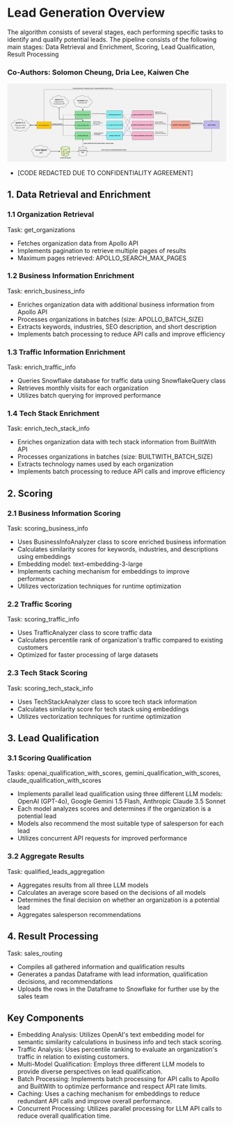 # Lead Generation Overview
The algorithm consists of several stages, each performing specific tasks to identify and qualify potential leads.
The pipeline consists of the following main stages: Data Retrieval and Enrichment, Scoring, Lead Qualification, Result Processing

### Co-Authors: Solomon Cheung, Dria Lee, Kaiwen Che

![Flowchart](Flowchart.jpg)

- [CODE REDACTED DUE TO CONFIDENTIALITY AGREEMENT]

## 1. Data Retrieval and Enrichment

### 1.1 Organization Retrieval
Task: get_organizations
- Fetches organization data from Apollo API
- Implements pagination to retrieve multiple pages of results
- Maximum pages retrieved: APOLLO_SEARCH_MAX_PAGES

### 1.2 Business Information Enrichment
Task: enrich_business_info
- Enriches organization data with additional business information from Apollo API
- Processes organizations in batches (size: APOLLO_BATCH_SIZE)
- Extracts keywords, industries, SEO description, and short description
- Implements batch processing to reduce API calls and improve efficiency

### 1.3 Traffic Information Enrichment
Task: enrich_traffic_info
- Queries Snowflake database for traffic data using SnowflakeQuery class
- Retrieves monthly visits for each organization
- Utilizes batch querying for improved performance

### 1.4 Tech Stack Enrichment
Task: enrich_tech_stack_info
- Enriches organization data with tech stack information from BuiltWith API
- Processes organizations in batches (size: BUILTWITH_BATCH_SIZE)
- Extracts technology names used by each organization
- Implements batch processing to reduce API calls and improve efficiency

## 2. Scoring

### 2.1 Business Information Scoring
Task: scoring_business_info
- Uses BusinessInfoAnalyzer class to score enriched business information
- Calculates similarity scores for keywords, industries, and descriptions using embeddings
- Embedding model: text-embedding-3-large
- Implements caching mechanism for embeddings to improve performance
- Utilizes vectorization techniques for runtime optimization

### 2.2 Traffic Scoring
Task: scoring_traffic_info
- Uses TrafficAnalyzer class to score traffic data
- Calculates percentile rank of organization's traffic compared to existing customers
- Optimized for faster processing of large datasets

### 2.3 Tech Stack Scoring
Task: scoring_tech_stack_info
- Uses TechStackAnalyzer class to score tech stack information
- Calculates similarity score for tech stack using embeddings
- Utilizes vectorization techniques for runtime optimization

## 3. Lead Qualification

### 3.1 Scoring Qualification
Tasks: openai_qualification_with_scores, gemini_qualification_with_scores, claude_qualification_with_scores
- Implements parallel lead qualification using three different LLM models: OpenAI (GPT-4o), Google Gemini 1.5 Flash, Anthropic Claude 3.5 Sonnet
- Each model analyzes scores and determines if the organization is a potential lead
- Models also recommend the most suitable type of salesperson for each lead
- Utilizes concurrent API requests for improved performance

### 3.2 Aggregate Results
Task: qualified_leads_aggregation
- Aggregates results from all three LLM models
- Calculates an average score based on the decisions of all models
- Determines the final decision on whether an organization is a potential lead
- Aggregates salesperson recommendations

## 4. Result Processing
Task: sales_routing
- Compiles all gathered information and qualification results
- Generates a pandas Dataframe with lead information, qualification decisions, and recommendations
- Uploads the rows in the Dataframe to Snowflake for further use by the sales team

## Key Components
- Embedding Analysis: Utilizes OpenAI's text embedding model for semantic similarity calculations in business info and tech stack scoring.
- Traffic Analysis: Uses percentile ranking to evaluate an organization's traffic in relation to existing customers.
- Multi-Model Qualification: Employs three different LLM models to provide diverse perspectives on lead qualification.
- Batch Processing: Implements batch processing for API calls to Apollo and BuiltWith to optimize performance and respect API rate limits.
- Caching: Uses a caching mechanism for embeddings to reduce redundant API calls and improve overall performance.
- Concurrent Processing: Utilizes parallel processing for LLM API calls to reduce overall qualification time.




